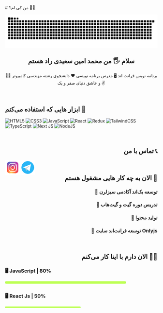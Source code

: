 <link rel="stylesheet" href="style.css">
# من کی‌ ام؟ 👨‍💻

<img align="center"
  src="https://raw.githubusercontent.com/imrrobat/imrrobat/d1b244e170d2b75fdda3efd499eaaf163f7a617c/images/github-contribution-grid-snake.svg" />

<h2 align="center">سلام 🖐 من محمد امین سعیدی راد هستم</h2>
<p align="center">
  برنامه نویس فرانت اند 🖥 مدرس برنامه نویسی ❤️ دانشجوی رشته مهندسی کامپیوتر 👨‍💻 و عاشق دنیای صفر و یک ✌️
</p>

<br />

<h2 align"right">ابزار هایی که استفاده می‌کنم 💪</h2>

![HTML5](https://img.shields.io/badge/html5-%23E34F26.svg?style=for-the-badge&logo=html5&logoColor=white)
![CSS3](https://img.shields.io/badge/css3-%231572B6.svg?style=for-the-badge&logo=css3&logoColor=white)
![JavaScript](https://img.shields.io/badge/javascript-%23323330.svg?style=for-the-badge&logo=javascript&logoColor=%23F7DF1E)
![React](https://img.shields.io/badge/react-%2320232a.svg?style=for-the-badge&logo=react&logoColor=%2361DAFB)
![Redux](https://img.shields.io/badge/redux-%23593d88.svg?style=for-the-badge&logo=redux&logoColor=white)
![TailwindCSS](https://img.shields.io/badge/tailwindcss-%2338B2AC.svg?style=for-the-badge&logo=tailwind-css&logoColor=white)
![TypeScript](https://img.shields.io/badge/typescript-%23007ACC.svg?style=for-the-badge&logo=typescript&logoColor=white)
![Next JS](https://img.shields.io/badge/Next-black?style=for-the-badge&logo=next.js&logoColor=white)
![NodeJS](https://img.shields.io/badge/node.js-6DA55F?style=for-the-badge&logo=node.js&logoColor=white)

<br />

<h2 align="right">تماس با من 📞</h2>
<a href="https://instagram.com/rad_front">
  <img width="50px" height="50px" align="left"
    src="https://github.com/sabzlearn-ir/sabzlearn-ir/blob/main/icons8-instagram-96.png?raw=true" alt="Instagram" />
</a>
<a href="https://t.me/aminkhoy78">
  <img width="50px" height="50px" align="left"
    src="https://github.com/sabzlearn-ir/sabzlearn-ir/blob/main/icons8-telegram-96.png?raw=true" alt="Telegram" />
</a>

<br />

<h2 align="right">الان به چه کار هایی مشغول هستم 🌚</h2>

<h3 align="right">🌟 توسعه بک‌اند آکادمی سبزلرن</h3>
<h3 align="right">🌟 تدریس دوره گیت و گیت‌هاب</h3>
<h3 align="right">🌟 تولید محتوا</h3>
<h3 align="right">🌟 توسعه فرانت‌اند سایت Onlyjs</h3>

<br />

<h2 align="right">الان دارم با اینا کار می‌کنم 👨‍💻</h2>

<h3 align="left">🖥 JavaScript | 80%</h3> <img width="400px"
  src="https://github.com/sabzlearn-ir/sabzlearn-ir/blob/main/bar.png?raw=true" align="left" />

<br />

<h3 align="left">🖥 React Js | 50%</h3> <img width="250px"
  src="https://github.com/sabzlearn-ir/sabzlearn-ir/blob/main/bar.png?raw=true" align="left" />